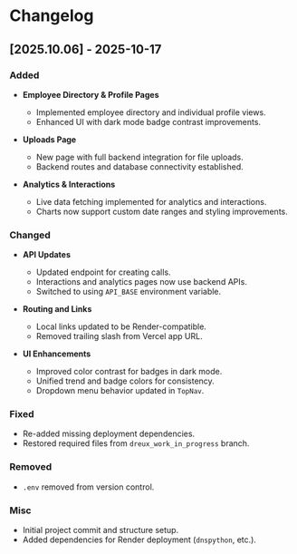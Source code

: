 # Changelog

## [2025.10.06] - 2025-10-17

### Added
- **Employee Directory & Profile Pages**
  - Implemented employee directory and individual profile views.
  - Enhanced UI with dark mode badge contrast improvements.

- **Uploads Page**
  - New page with full backend integration for file uploads.
  - Backend routes and database connectivity established.

- **Analytics & Interactions**
  - Live data fetching implemented for analytics and interactions.
  - Charts now support custom date ranges and styling improvements.

### Changed
- **API Updates**
  - Updated endpoint for creating calls.
  - Interactions and analytics pages now use backend APIs.
  - Switched to using `API_BASE` environment variable.

- **Routing and Links**
  - Local links updated to be Render-compatible.
  - Removed trailing slash from Vercel app URL.

- **UI Enhancements**
  - Improved color contrast for badges in dark mode.
  - Unified trend and badge colors for consistency.
  - Dropdown menu behavior updated in `TopNav`.

### Fixed
- Re-added missing deployment dependencies.
- Restored required files from `dreux_work_in_progress` branch.

### Removed
- `.env` removed from version control.

### Misc
- Initial project commit and structure setup.
- Added dependencies for Render deployment (`dnspython`, etc.).

